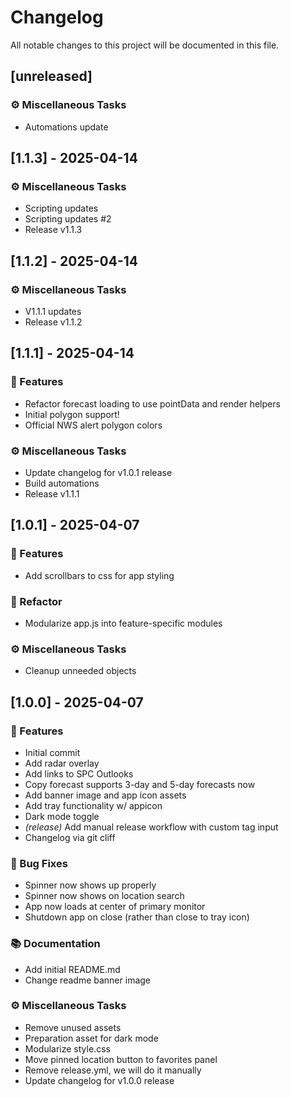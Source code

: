 # Changelog

All notable changes to this project will be documented in this file.

## [unreleased]

### ⚙️ Miscellaneous Tasks

- Automations update

## [1.1.3] - 2025-04-14

### ⚙️ Miscellaneous Tasks

- Scripting updates
- Scripting updates #2
- Release v1.1.3

## [1.1.2] - 2025-04-14

### ⚙️ Miscellaneous Tasks

- V1.1.1 updates
- Release v1.1.2

## [1.1.1] - 2025-04-14

### 🚀 Features

- Refactor forecast loading to use pointData and render helpers
- Initial polygon support!
- Official NWS alert polygon colors

### ⚙️ Miscellaneous Tasks

- Update changelog for v1.0.1 release
- Build automations
- Release v1.1.1

## [1.0.1] - 2025-04-07

### 🚀 Features

- Add scrollbars to css for app styling

### 🚜 Refactor

- Modularize app.js into feature-specific modules

### ⚙️ Miscellaneous Tasks

- Cleanup unneeded objects

## [1.0.0] - 2025-04-07

### 🚀 Features

- Initial commit
- Add radar overlay
- Add links to SPC Outlooks
- Copy forecast supports 3-day and 5-day forecasts now
- Add banner image and app icon assets
- Add tray functionality w/ appicon
- Dark mode toggle
- *(release)* Add manual release workflow with custom tag input
- Changelog via git cliff

### 🐛 Bug Fixes

- Spinner now shows up properly
- Spinner now shows on location search
- App now loads at center of primary monitor
- Shutdown app on close (rather than close to tray icon)

### 📚 Documentation

- Add initial README.md
- Change readme banner image

### ⚙️ Miscellaneous Tasks

- Remove unused assets
- Preparation asset for dark mode
- Modularize style.css
- Move pinned location button to favorites panel
- Remove release.yml, we will do it manually
- Update changelog for v1.0.0 release

<!-- generated by git-cliff -->
